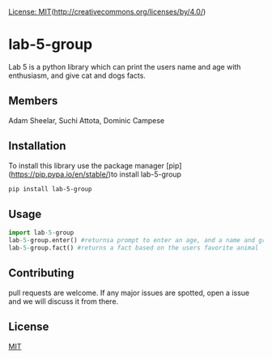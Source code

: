 [License: MIT](https://img.shields.io/badge/License-CC%20BY%204.0-lightgreen.svg)(http://creativecommons.org/licenses/by/4.0/)


# lab-5-group
Lab 5 is a python library which can print the users name and age with enthusiasm, and give cat and dogs facts. 

## Members
Adam Sheelar, Suchi Attota, Dominic Campese

## Installation
To install this library use the package manager [pip] (https://pip.pypa.io/en/stable/)to install lab-5-group
```bash
pip install lab-5-group
```
## Usage 
```python
import lab-5-group
lab-5-group.enter() #returnsa prompt to enter an age, and a name and greets the user 
lab-5-group.fact() #returns a fact based on the users favorite animal
```
## Contributing
pull requests are welcome. If any major issues are spotted, open a issue and we will discuss it from there.

## License
[MIT](https://choosealicense.com/licenses/mit/)


